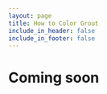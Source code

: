```yaml
---
layout: page
title: How to Color Grout
include_in_header: false
include_in_footer: false
---
```



# Coming soon  
<br>

